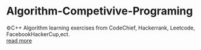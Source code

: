 # Algorithm-Competivive-Programing
⚙️C++ Algorithm learning exercises from CodeChief, Hackerrank, Leetcode, FacebookHackerCup,ect. </br>
[read more](https://github.com/rashmitha520/AlgoBloom)
